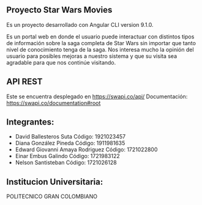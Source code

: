 ## Proyecto Star Wars Movies

Es un proyecto desarrollado con Angular CLI version 9.1.0.

Es un portal web en donde el usuario puede interactuar con distintos tipos de información sobre la saga completa de Star Wars sin importar que tanto nivel de  conocimiento tenga de la saga.
Nos interesa mucho la opinión del usuario para posibles mejoras a nuestro sistema y que su visita sea agradable para que nos continúe visitando.

## API REST
  Este se encuentra desplegado en https://swapi.co/api/
  Documentación: https://swapi.co/documentation#root

## Integrantes:
- David Ballesteros Suta  Código: 1921023457
- Diana González Pineda   Código: 1911981635
- Edward Giovanni Amaya Rodriguez Código: 1721022800
- Einar Embus Galindo  Código: 1721983122
- Nelson Santisteban   Código: 1721026128

## Institucion Universitaria:
POLITECNICO GRAN COLOMBIANO

